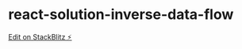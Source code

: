 # react-solution-inverse-data-flow

[Edit on StackBlitz ⚡️](https://stackblitz.com/edit/react-solution-inverse-data-flow)